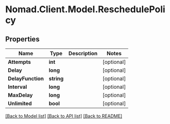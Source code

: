 # Nomad.Client.Model.ReschedulePolicy

## Properties

Name | Type | Description | Notes
------------ | ------------- | ------------- | -------------
**Attempts** | **int** |  | [optional] 
**Delay** | **long** |  | [optional] 
**DelayFunction** | **string** |  | [optional] 
**Interval** | **long** |  | [optional] 
**MaxDelay** | **long** |  | [optional] 
**Unlimited** | **bool** |  | [optional] 

[[Back to Model list]](../README.md#documentation-for-models) [[Back to API list]](../README.md#documentation-for-api-endpoints) [[Back to README]](../README.md)

